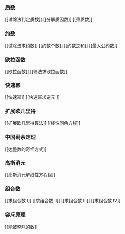 
### 质数
[[试除法判定质数]]
[[分解质因数]]
[[筛质数]]

### 约数
[[试除法求约数]]
[[约数个数]]
[[约数之和]]
[[最大公约数]]

### 欧拉函数
[[欧拉函数]]
[[筛法求欧拉函数]]

### 快速幂
[[快速幂]]
[[快速幂求逆元
]]
### 扩展欧几里得
[[扩展欧几里得算法]]
[[线性同余方程]]

### 中国剩余定理
[[达整数的奇怪方式]]

### 高斯消元
[[高斯消元解线性方程组]]

### 组合数
[[求组合数 I]]
[[求组合数 II]]
[[求组合数 III]]
[[求组合数 IV]]
### 容斥原理
[[能被整除的数]]

